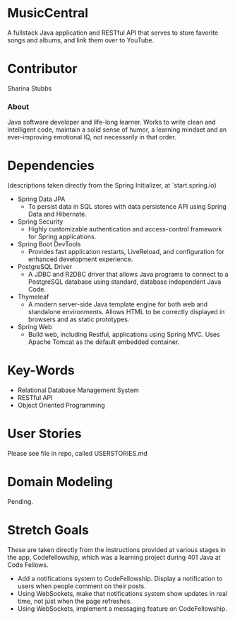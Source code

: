 # MusicCentral
A fullstack Java application and RESTful API that serves to store favorite songs and albums, and link them over to YouTube.

# Contributor
Sharina Stubbs
### About
Java software developer and life-long learner. Works to write clean and intelligent code, maintain a solid sense of humor, a learning mindset and an ever-improving emotional IQ, not necessarily in that order.

# Dependencies
(descriptions taken directly from the Spring Initializer, at `start.spring.io)
* Spring Data JPA
  * To persist data in SQL stores with data persistence API using Spring Data and Hibernate.
* Spring Security
  * Highly customizable authentication and access-control framework for Spring applications.
* Spring Boot DevTools
  * Provides fast application restarts, LiveReload, and configuration for enhanced development experience.
* PostgreSQL Driver
  * A JDBC and R2DBC driver that allows Java programs to connect to a PostgreSQL database using standard, database independent Java Code.
* Thymeleaf
  * A modern server-side Java template engine for both web and standalone environments. Allows HTML to be correctly displayed in browsers and as static prototypes.
* Spring Web
  * Build web, including Restful, applications using Spring MVC. Uses Apache Tomcat as the default embedded container.


# Key-Words
* Relational Database Management System
* RESTful API
* Object Oriented Programming

# User Stories
Please see file in repo, called USERSTORIES.md

# Domain Modeling
Pending.

# Stretch Goals 
These are taken directly from the instructions provided at various stages in the app, Codefellowship, which was a learning project during 401 Java at Code Fellows.

* Add a notifications system to CodeFellowship. Display a notification to users when people comment on their posts.
* Using WebSockets, make that notifications system show updates in real time, not just when the page refreshes.
* Using WebSockets, implement a messaging feature on CodeFellowship.